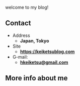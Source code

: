 welcome to my blog!

<!-- .slide -->

## Contact

- Address
  - **Japan, Tokyo**
- Site
  - **<https://keiketsublog.com>**
- G-mail:
  - **[hkeiketsu@gmail.com](mailto:hkeiketsu@gmail.com)**

<!-- .slide vertical=true -->
##  More info about me

  <br/>
  <a href="mailto:hkeiketsu@gmail.com">
    <i class="fa-solid fa-envelope fa-lg"></i>
  </a>&nbsp;&nbsp;
  <a href="https://github.com/keiketsu">
    <i class="fa-brands fa-github fa-lg"></i>
  </a>&nbsp;&nbsp;
  <a href="https://twitter.com/HKeiketsu">
    <i class="fa-brands fa-twitter fa-lg"></i>
  </a>&nbsp;&nbsp;
  <a href="https://space.bilibili.com/1792497533">
    <i class="fa-brands fa-bilibili fa-lg"></i>
  </a>&nbsp;&nbsp;
  <a href="https://www.zhihu.com/people/keiketsu2022">
    <i class="fa-brands fa-zhihu fa-lg"></i>
  </a>&nbsp;&nbsp;
  <br/>